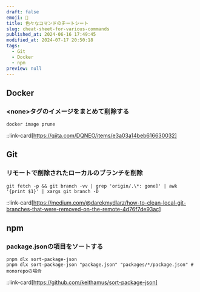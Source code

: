 ```yaml
---
draft: false
emoji: 👑
title: 色々なコマンドのチートシート
slug: cheat-sheet-for-various-commands
published_at: 2024-06-16 17:49:45
modified_at: 2024-07-17 20:50:18
tags:
  - Git
  - Docker
  - npm
preview: null
---
```


## Docker

### &lt;none&gt;タグのイメージをまとめて削除する

```bash:Terminal
docker image prune
```

::link-card[https://qiita.com/DQNEO/items/e3a03a14beb616630032]

## Git

### リモートで削除されたローカルのブランチを削除

```bash:Terminal
git fetch -p && git branch -vv | grep 'origin/.\*: gone]' | awk '{print $1}' | xargs git branch -D
```

::link-card[https://medium.com/@darekmydlarz/how-to-clean-local-git-branches-that-were-removed-on-the-remote-4d76f7de93ac]

## npm

### package.jsonの項目をソートする

```sh:Terminal
pnpm dlx sort-package-json
pnpm dlx sort-package-json "package.json" "packages/*/package.json" # monorepoの場合
```

::link-card[https://github.com/keithamus/sort-package-json]
